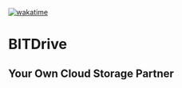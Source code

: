[![wakatime](https://wakatime.com/badge/user/bc5d206c-0c30-4b76-925b-969fe55c64a1/project/0a94c419-e07a-4ffd-9615-e2de66ef67e8.svg)](https://wakatime.com/badge/user/bc5d206c-0c30-4b76-925b-969fe55c64a1/project/0a94c419-e07a-4ffd-9615-e2de66ef67e8)

# BITDrive
## Your Own Cloud Storage Partner
